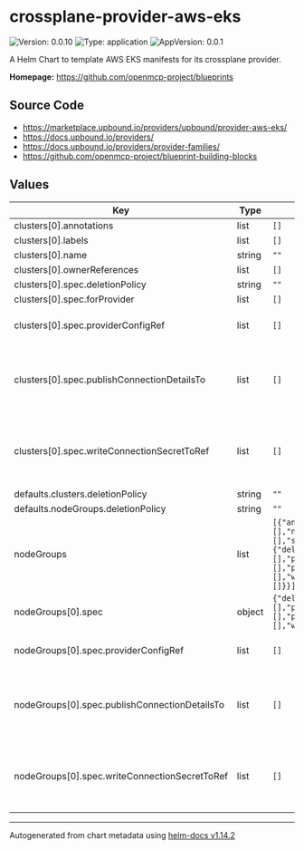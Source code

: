 

# crossplane-provider-aws-eks

![Version: 0.0.10](https://img.shields.io/badge/Version-0.0.10-informational?style=flat-square) ![Type: application](https://img.shields.io/badge/Type-application-informational?style=flat-square) ![AppVersion: 0.0.1](https://img.shields.io/badge/AppVersion-0.0.1-informational?style=flat-square)

A Helm Chart to template AWS EKS manifests for its crossplane provider.

**Homepage:** <https://github.com/openmcp-project/blueprints>

## Source Code

* <https://marketplace.upbound.io/providers/upbound/provider-aws-eks/>
* <https://docs.upbound.io/providers/>
* <https://docs.upbound.io/providers/provider-families/>
* <https://github.com/openmcp-project/blueprint-building-blocks>

## Values

| Key | Type | Default | Description |
|-----|------|---------|-------------|
| clusters[0].annotations | list | `[]` |  |
| clusters[0].labels | list | `[]` |  |
| clusters[0].name | string | `""` |  |
| clusters[0].ownerReferences | list | `[]` |  |
| clusters[0].spec.deletionPolicy | string | `""` |  |
| clusters[0].spec.forProvider | list | `[]` |  |
| clusters[0].spec.providerConfigRef | list | `[]` | ProviderConfigReference specifies how the provider that will be used to create, observe, update, and delete this managed resource should be configured. |
| clusters[0].spec.publishConnectionDetailsTo | list | `[]` | PublishConnectionDetailsTo specifies the connection secret config which contains a name, metadata and a reference to secret store config to which any connection details for this managed resource should be written. Connection details frequently include the endpoint, username, and password required to connect to the managed resource. |
| clusters[0].spec.writeConnectionSecretToRef | list | `[]` | *optional* - When a Crossplane Provider creates a managed resource it may generate resource-specific details, like usernames, passwords or connection details like an IP address.   Crossplane stores these details in a Kubernetes Secret object specified by the `writeConnectionSecretToRef` values. Learn more about Crossplane concept [Managed Resources Fields](https://docs.crossplane.io/latest/concepts/managed-resources/#writeconnectionsecrettoref)! |
| defaults.clusters.deletionPolicy | string | `""` |  |
| defaults.nodeGroups.deletionPolicy | string | `""` |  |
| nodeGroups | list | `[{"annotations":[],"labels":[],"name":"","ownerReferences":[],"spec":{"deletionPolicy":"","forProvider":[],"providerConfigRef":[],"publishConnectionDetailsTo":[],"writeConnectionSecretToRef":[]}}]` | https://marketplace.upbound.io/providers/upbound/provider-aws-eks/v1.11.0/resources/eks.aws.upbound.io/NodeGroup/v1beta1 |
| nodeGroups[0].spec | object | `{"deletionPolicy":"","forProvider":[],"providerConfigRef":[],"publishConnectionDetailsTo":[],"writeConnectionSecretToRef":[]}` | https://marketplace.upbound.io/providers/upbound/provider-aws-eks/v1.11.0/resources/eks.aws.upbound.io/Cluster/v1beta1 |
| nodeGroups[0].spec.providerConfigRef | list | `[]` | ProviderConfigReference specifies how the provider that will be used to create, observe, update, and delete this managed resource should be configured. |
| nodeGroups[0].spec.publishConnectionDetailsTo | list | `[]` | PublishConnectionDetailsTo specifies the connection secret config which contains a name, metadata and a reference to secret store config to which any connection details for this managed resource should be written. Connection details frequently include the endpoint, username, and password required to connect to the managed resource. |
| nodeGroups[0].spec.writeConnectionSecretToRef | list | `[]` | *optional* - When a Crossplane Provider creates a managed resource it may generate resource-specific details, like usernames, passwords or connection details like an IP address.   Crossplane stores these details in a Kubernetes Secret object specified by the `writeConnectionSecretToRef` values. Learn more about Crossplane concept [Managed Resources Fields](https://docs.crossplane.io/latest/concepts/managed-resources/#writeconnectionsecrettoref)! |

----------------------------------------------
Autogenerated from chart metadata using [helm-docs v1.14.2](https://github.com/norwoodj/helm-docs/releases/v1.14.2)